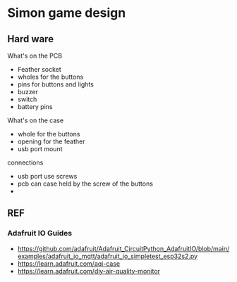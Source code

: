 # Simon game design

## Hard ware

What's on the PCB
- Feather socket
- wholes for the buttons
- pins for buttons and lights
- buzzer
- switch
- battery pins

What's on the case
- whole for the buttons
- opening for the feather
- usb port mount

connections
- usb port use screws
- pcb can case held by the screw of the buttons
- 

## REF
### Adafruit IO Guides
- https://github.com/adafruit/Adafruit_CircuitPython_AdafruitIO/blob/main/examples/adafruit_io_mqtt/adafruit_io_simpletest_esp32s2.py
- https://learn.adafruit.com/aqi-case
- https://learn.adafruit.com/diy-air-quality-monitor